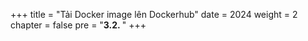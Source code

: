+++
title = "Tải Docker image lên Dockerhub"
date = 2024
weight = 2
chapter = false
pre = "<b>3.2. </b>"
+++
